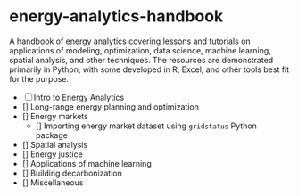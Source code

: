 # energy-analytics-handbook
A handbook of energy analytics covering lessons and tutorials on applications of modeling, optimization, data science, machine learning, spatial analysis, and other techniques. The resources are demonstrated primarily in Python, with some developed in R, Excel, and other tools best fit for the purpose.

- &#9744; Intro to Energy Analytics
- [] Long-range energy planning and optimization
- [] Energy markets
  - [] Importing energy market dataset using `gridstatus` Python package
- [] Spatial analysis
- [] Energy justice
- [] Applications of machine learning
- [] Building decarbonization
- [] Miscellaneous
